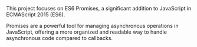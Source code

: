 This project focuses on ES6 Promises, a significant addition to JavaScript in ECMAScript 2015 (ES6).

Promises are a powerful tool for managing asynchronous operations in JavaScript, offering a more organized and readable way to handle asynchronous code compared to callbacks.
